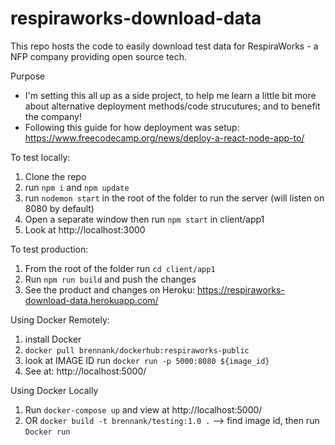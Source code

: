 # respiraworks-download-data
This repo hosts the code to easily download test data for RespiraWorks - a NFP company providing open source tech.

Purpose
- I'm setting this all up as a side project, to help me learn a little bit more about alternative deployment methods/code strucutures; and to benefit the company!
- Following this guide for how deployment was setup: https://www.freecodecamp.org/news/deploy-a-react-node-app-to/

To test locally:
1. Clone the repo
2. run ```npm i``` and ```npm update```
3. run ```nodemon start``` in the root of the folder to run the server (will listen on 8080 by default)
4. Open a separate window then run ```npm start``` in client/app1
5. Look at  http://localhost:3000

To test production:
1. From the root of the folder run ```cd client/app1```
2. Run ```npm run build``` and push the changes
3. See the product and changes on Heroku: https://respiraworks-download-data.herokuapp.com/

Using Docker Remotely:
1. install Docker
2. ```docker pull brennank/dockerhub:respiraworks-public```
3. look at IMAGE ID run ```docker run -p 5000:8080 ${image_id}```
4. See at: http://localhost:5000/

Using Docker Locally
1. Run ```docker-compose up``` and view at http://localhost:5000/
2. OR ```docker build -t brennank/testing:1.0 .``` --> find image id, then run ```Docker run```
